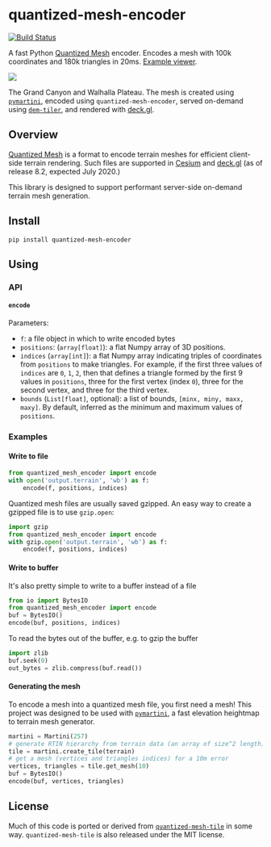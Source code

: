 # quantized-mesh-encoder

[![Build Status](https://travis-ci.org/kylebarron/quantized-mesh-encoder.svg?branch=master)](https://travis-ci.org/kylebarron/quantized-mesh-encoder)

A fast Python [Quantized Mesh][quantized_mesh_spec] encoder. Encodes a mesh with
100k coordinates and 180k triangles in 20ms. [Example viewer][example].

[![][image_url]][example]

[image_url]: https://raw.githubusercontent.com/kylebarron/quantized-mesh-encoder/master/assets/no-texture-example.jpg
[example]: https://kylebarron.dev/quantized-mesh-encoder

The Grand Canyon and Walhalla Plateau. The mesh is created using
[`pymartini`][pymartini], encoded using `quantized-mesh-encoder`, served
on-demand using [`dem-tiler`][dem-tiler], and rendered with
[deck.gl](https://deck.gl).

[pymartini]: https://github.com/kylebarron/pymartini
[dem-tiler]: https://github.com/kylebarron/dem-tiler

## Overview

[Quantized Mesh][quantized_mesh_spec] is a format to encode terrain meshes for
efficient client-side terrain rendering. Such files are supported in
[Cesium][cesium] and [deck.gl][deck.gl] (as of release 8.2, expected July 2020.)

This library is designed to support performant server-side on-demand terrain
mesh generation.

[quantized_mesh_spec]: https://github.com/CesiumGS/quantized-mesh
[cesium]: https://github.com/CesiumGS/cesium
[deck.gl]: https://deck.gl/

## Install

```
pip install quantized-mesh-encoder
```

## Using

### API

#### `encode`

Parameters:

- `f`: a file object in which to write encoded bytes
- `positions`: (`array[float]`): a flat Numpy array of 3D positions.
- `indices` (`array[int]`): a flat Numpy array indicating triples of coordinates
  from `positions` to make triangles. For example, if the first three values of
  `indices` are `0`, `1`, `2`, then that defines a triangle formed by the first
  9 values in `positions`, three for the first vertex (index `0`), three for the
  second vertex, and three for the third vertex.
- `bounds` (`List[float]`, optional): a list of bounds, `[minx, miny, maxx, maxy]`. By default, inferred as the minimum and maximum values of `positions`.

### Examples

#### Write to file

```py
from quantized_mesh_encoder import encode
with open('output.terrain', 'wb') as f:
    encode(f, positions, indices)
```

Quantized mesh files are usually saved gzipped. An easy way to create a gzipped
file is to use `gzip.open`:

```py
import gzip
from quantized_mesh_encoder import encode
with gzip.open('output.terrain', 'wb') as f:
    encode(f, positions, indices)
```

#### Write to buffer

It's also pretty simple to write to a buffer instead of a file

```py
from io import BytesIO
from quantized_mesh_encoder import encode
buf = BytesIO()
encode(buf, positions, indices)
```

To read the bytes out of the buffer, e.g. to gzip the buffer

```py
import zlib
buf.seek(0)
out_bytes = zlib.compress(buf.read())
```

#### Generating the mesh

To encode a mesh into a quantized mesh file, you first need a mesh! This project
was designed to be used with [`pymartini`][pymartini], a fast elevation
heightmap to terrain mesh generator.

```py
martini = Martini(257)
# generate RTIN hierarchy from terrain data (an array of size^2 length)
tile = martini.create_tile(terrain)
# get a mesh (vertices and triangles indices) for a 10m error
vertices, triangles = tile.get_mesh(10)
buf = BytesIO()
encode(buf, vertices, triangles)
```

## License

Much of this code is ported or derived from
[`quantized-mesh-tile`][quantized-mesh-tile] in some way. `quantized-mesh-tile`
is also released under the MIT license.

[pymartini]: https://github.com/kylebarron/pymartini
[quantized-mesh-tile]: https://github.com/loicgasser/quantized-mesh-tile
